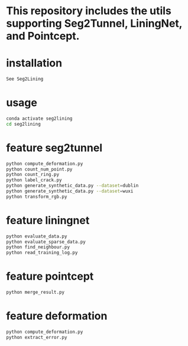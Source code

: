 # This repository includes the utils supporting Seg2Tunnel, LiningNet, and Pointcept.

# installation
```bash
See Seg2Lining
```

# usage
```bash
conda activate seg2lining
cd seg2lining
```

# feature seg2tunnel
```bash
python compute_deformation.py
python count_num_point.py
python count_ring.py
python label_crack.py
python generate_synthetic_data.py --dataset=dublin
python generate_synthetic_data.py --dataset=wuxi
python transform_rgb.py
```

# feature liningnet
```bash
python evaluate_data.py
python evaluate_sparse_data.py
python find_neighbour.py
python read_training_log.py
```

# feature pointcept
```bash
python merge_result.py
```

# feature deformation
```bash
python compute_deformation.py
python extract_error.py
```